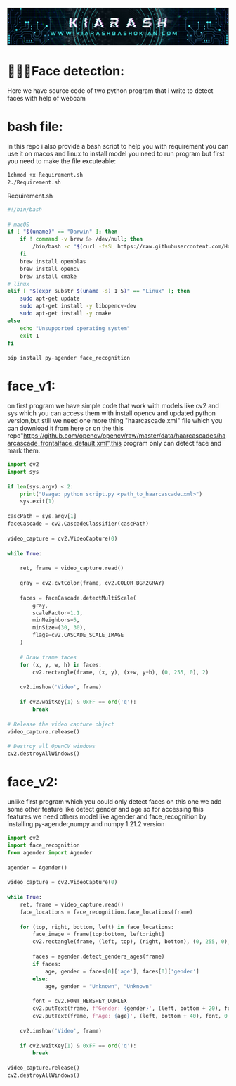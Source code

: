 ![baner](https://github.com/Ghosts6/Local-website/blob/main/img/Baner.png)
# 👨🏻‍💻Face detection:

Here we have source code of two python program that i write to detect faces with help of webcam 


# bash file:

in this repo i also provide a bash script to help you with requirement you can use it on macos and linux to install model you need to run program but first you need to make the file excuteable:

```bash
1chmod +x Requirement.sh
2./Requirement.sh
```

Requirement.sh
```bash
#!/bin/bash

# macOS
if [ "$(uname)" == "Darwin" ]; then
    if ! command -v brew &> /dev/null; then
        /bin/bash -c "$(curl -fsSL https://raw.githubusercontent.com/Homebrew/install/HEAD/install.sh)"
    fi
    brew install openblas
    brew install opencv
    brew install cmake
# linux
elif [ "$(expr substr $(uname -s) 1 5)" == "Linux" ]; then
    sudo apt-get update
    sudo apt-get install -y libopencv-dev
    sudo apt-get install -y cmake
else
    echo "Unsupported operating system"
    exit 1
fi

pip install py-agender face_recognition
```

# face_v1:

on first program we have simple code that work with models like cv2 and sys which you can access them with install opencv and updated python version,but still we need one more thing "haarcascade.xml" file which you can download it from here or on the this repo"https://github.com/opencv/opencv/raw/master/data/haarcascades/haarcascade_frontalface_default.xml",this program only can detect face and mark them.

```python
import cv2
import sys

if len(sys.argv) < 2:
    print("Usage: python script.py <path_to_haarcascade.xml>")
    sys.exit(1)

cascPath = sys.argv[1]
faceCascade = cv2.CascadeClassifier(cascPath)

video_capture = cv2.VideoCapture(0)

while True:

    ret, frame = video_capture.read()

    gray = cv2.cvtColor(frame, cv2.COLOR_BGR2GRAY)

    faces = faceCascade.detectMultiScale(
        gray,
        scaleFactor=1.1,
        minNeighbors=5,
        minSize=(30, 30),
        flags=cv2.CASCADE_SCALE_IMAGE
    )

    # Draw frame faces
    for (x, y, w, h) in faces:
        cv2.rectangle(frame, (x, y), (x+w, y+h), (0, 255, 0), 2)

    cv2.imshow('Video', frame)

    if cv2.waitKey(1) & 0xFF == ord('q'):
        break

# Release the video capture object
video_capture.release()

# Destroy all OpenCV windows
cv2.destroyAllWindows()
```

# face_v2:

unlike first program which you could only detect faces on this one we add some other feature like detect gender and age so for accessing this features we need others model like agender and face_recognition by installing py-agender,numpy and numpy 1.21.2 version 

```python
import cv2
import face_recognition
from agender import Agender

agender = Agender()

video_capture = cv2.VideoCapture(0)

while True:
    ret, frame = video_capture.read()
    face_locations = face_recognition.face_locations(frame)

    for (top, right, bottom, left) in face_locations:
        face_image = frame[top:bottom, left:right]
        cv2.rectangle(frame, (left, top), (right, bottom), (0, 255, 0), 2)

        faces = agender.detect_genders_ages(frame)
        if faces:
            age, gender = faces[0]['age'], faces[0]['gender']
        else:
            age, gender = "Unknown", "Unknown"

        font = cv2.FONT_HERSHEY_DUPLEX
        cv2.putText(frame, f'Gender: {gender}', (left, bottom + 20), font, 0.5, (255, 255, 255), 1)
        cv2.putText(frame, f'Age: {age}', (left, bottom + 40), font, 0.5, (255, 255, 255), 1)

    cv2.imshow('Video', frame)

    if cv2.waitKey(1) & 0xFF == ord('q'):
        break

video_capture.release()
cv2.destroyAllWindows()
```

